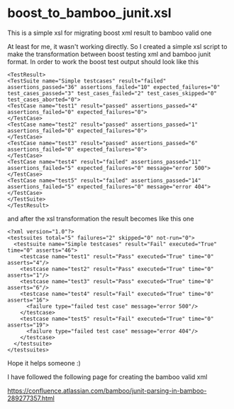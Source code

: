 # boost_to_bamboo_junit.xsl
This is a simple xsl for migrating boost xml result to bamboo valid one

At least for me, it wasn't working directly. So I created a simple xsl script to make the transformation between boost testing xml and bamboo junit format. In order to work the boost test output should look like this

```
<TestResult>
<TestSuite name="Simple testcases" result="failed" assertions_passed="36" assertions_failed="10" expected_failures="0" test_cases_passed="3" test_cases_failed="2" test_cases_skipped="0" test_cases_aborted="0">
<TestCase name="test1" result="passed" assertions_passed="4" assertions_failed="0" expected_failures="0">
</TestCase>
<TestCase name="test2" result="passed" assertions_passed="1" assertions_failed="0" expected_failures="0">
</TestCase>
<TestCase name="test3" result="passed" assertions_passed="6" assertions_failed="0" expected_failures="0">
</TestCase>
<TestCase name="test4" result="failed" assertions_passed="11" assertions_failed="5" expected_failures="0" message="error 500">
</TestCase>
<TestCase name="test5" result="failed" assertions_passed="14" assertions_failed="5" expected_failures="0" message="error 404">
</TestCase>
</TestSuite>
</TestResult>
```

and after the xsl transformation the result becomes like this one

```
<?xml version="1.0"?>
<testsuites total="5" failures="2" skipped="0" not-run="0">
  <testsuite name="Simple testcases" result="Fail" executed="True" time="0" asserts="46">
    <testcase name="test1" result="Pass" executed="True" time="0" asserts="4"/>
    <testcase name="test2" result="Pass" executed="True" time="0" asserts="1"/>
    <testcase name="test3" result="Pass" executed="True" time="0" asserts="6"/>
    <testcase name="test4" result="Fail" executed="True" time="0" asserts="16">
      <failure type="failed test case" message="error 500"/>
    </testcase>
    <testcase name="test5" result="Fail" executed="True" time="0" asserts="19">
      <failure type="failed test case" message="error 404"/>
    </testcase>
  </testsuite>
</testsuites>
```
Hope it helps someone :)


I have followed the following page for creating the bamboo valid xml

https://confluence.atlassian.com/bamboo/junit-parsing-in-bamboo-289277357.html
